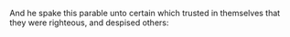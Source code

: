 And he spake this parable unto certain which trusted in themselves that they were righteous, and despised others:
